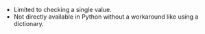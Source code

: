 - Limited to checking a single value.
- Not directly available in Python without a workaround like using a dictionary.